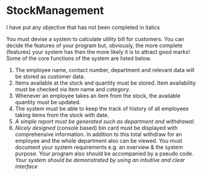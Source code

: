 # StockManagement
I have put any objective that has not been completed in italics

You must devise a system to calculate utility bill for customers.
You can decide the features of your program but, obviously, the more complete (features) your system has then the more likely it is to attract good marks! Some of the core functions of the system are listed below.
1.	The employee name, contact number, department and relevant data will be stored as customer data.
2.	Items available at the stock and quantity must be stored.  Item availability must be checked via item name and *category.*
3.	Whenever an employee takes an item from the stock, the available quantity must be updated.
4.	The system must be able to keep the track of history of all employees taking items from the stock with date.
5.	*A simple report must be generated such as department and withdrawal.*
6.	*Nicely designed* (console based) bin card must be displayed with comprehensive information. In addition to this total withdraw for an employee and the whole department also can be viewed.
You must document your system requirements e.g. an overview & the system purpose.  Your program also should be accompanied by a pseudo code.
*Your system should be demonstrated by using an intuitive and clear interface*

